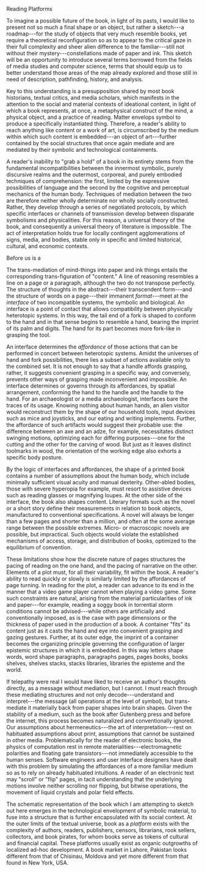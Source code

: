 Reading Platforms

To imagine a possible future of the book, in light of its pasts, I would like to present not so
much a final shape or an object, but rather a sketch---a roadmap---for the study of objects
that very much resemble books, yet require a theoretical reconfiguration so as to appear to the
critical gaze in their full complexity and sheer alien difference to the familiar---still not
without their mystery---constellations made of paper and ink. This sketch will be an
opportunity to introduce several terms borrowed from the fields of media studies and computer
science, terms that should equip us to better understand those areas of the map already
explored and those still in need of description, pathfinding, history, and analysis.

Key to this understanding is a presupposition shared by most book historians, textual critics,
and media scholars, which manifests in the attention to the social and material contexts of
ideational content, in light of which a book represents, at once, a metaphysical construct of
the mind, a physical object, and a practice of reading. Matter envelops symbol to produce a
specifically instantiated thing.  Therefore, a reader's ability to reach anything like content
or a work of art, is circumscribed by the medium within which such content is embedded---an
object of art---further contained by the social structures that once again mediate and are
mediated by their symbolic and technological containments.

A reader's inability to "grab a hold" of a book in its entirety stems from the fundamental
incompatibilities between the innermost symbolic, purely discursive realms and the outermost,
corporeal, and purely embodied techniques of comprehension: the first, limited by the
expressive possibilities of language and the second by the cognitive and perceptual mechanics
of the human body. Techniques of mediation between the two are therefore neither wholly
determinate nor wholly socially constructed. Rather, they develop through a series of
negotiated protocols, by which specific interfaces or channels of transmission develop between
disparate symbolisms and physicalities. For this reason, a universal theory of the book, and
consequently a universal theory of literature is impossible. The act of interpretation holds
true for locally contingent agglomerations of signs, media, and bodies, stable only in specific
and limited historical, cultural, and economic contexts.

Before us is a

The trans-mediation of mind-things into paper and ink things entails the corresponding
trans-figuration of "content." A line of reasoning resembles a line on a page or a paragraph,
although the two do not transpose perfectly.  The structure of thoughts in the abstract---their
transcendent form---and the structure of words on a page---their immanent *format*---meet at
the *interface* of two incompatible systems, the symbolic and biological. An interface is a
point of contact that allows compatibility between physically heterotopic systems. In this way,
the tail end of a fork is shaped to conform to the hand and in that sense begins to resemble a
hand, bearing the imprint of its palm and digits. The hand for its part becomes more fork-like
in grasping the tool.

An interface determines the *affordance* of those actions that can be performed in concert
between heterotopic systems. Amidst the universes of hand and fork possibilities, there lies a
subset of actions available only to the combined set. It is not enough to say that a handle
affords grasping, rather, it suggests convenient grasping in a specific way, and conversely,
prevents other ways of grasping made inconvenient and impossible. An interface determines or
governs through its affordances, by spatial arrangement, conforming the hand to the handle and
the handle to the hand. For an archaeologist or a media archaeologist, interfaces bare the
traces of its usage. Knowing nothing about human hands, an alien visitor would reconstruct them
by the shape of our household tools, input devices such as mice and joysticks, and our eating
and writing implements. Further, the affordance of such artifacts would suggest their probable
use: the difference between an axe and an adze, for example, necessitates distinct swinging
motions, optimizing each for differing purposes---one for the cutting and the other for the
carving of wood. But just as it leaves distinct toolmarks in wood, the orientation of the
working edge also exhorts a specific body posture.

By the logic of interfaces and affordances, the shape of a printed book contains a number of
assumptions about the human body, which include minimally sufficient visual acuity and manual
dexterity. Other-abled bodies, those with severe hyperopia for example, must resort to
assistive devices such as reading glasses or magnifying loupes. At the other side of the
interface, the book also shapes content. Literary formats such as the novel or a short story
define their measurements in relation to book objects, manufactured to conventional
specifications. A novel will always be longer than a few pages and shorter than a million, and
often at the some average range between the possible extremes. Micro- or macroscopic novels are
possible, but impractical.  Such objects would violate the established mechanisms of access,
storage, and distribution of books, optimized to the equilibrium of convention.

These limitations show how the discrete nature of pages structures the pacing of reading on the
one hand, and the pacing of narrative on the other. Elements of a plot must, for all their
variability, fit within the book. A reader's ability to read quickly or slowly is similarly
limited by the affordances of page turning. In reading for the plot, a reader can advance to
its end in the manner that a video game player cannot when playing a video game.  Some such
constraints are natural, arising from the material particularities of ink and paper---for
example, reading a soggy book in torrential storm conditions cannot be advised---while others
are artificially and conventionally imposed, as is the case with page dimensions or the
thickness of paper used in the production of a book. A container "fits" its content just as it
casts the hand and eye into convenient grasping and gazing gestures. Further, at its outer
edge, the imprint of a container becomes the organizing principle governing the configuration
of larger epistemic structures in which it is embedded. In this way letters shape words, word
shape paragraphs, paragraphs pages, pages books, books shelves, shelves stacks, stacks
libraries, libraries the episteme and the world.

If telepathy were real I would have liked to receive an author's thoughts directly, as a
message without mediation, but I cannot. I must reach through these mediating structures and
not only decode---understand and interpret---the message (all operations at the level of
symbol), but trans-mediate it materially back from paper shapes into brain shapes. Given the
stability of a medium, such as the book after Gutenberg press and before the internet, this
process becomes naturalized and conventionally ignored.  Our assumptions about
hermeneutics---the art of interpretation---rest on habituated assumptions about print,
assumptions that cannot be sustained in other media.  Problematically for the reader of
electronic books, the physics of computation rest in remote materialities---electromagnetic
polarities and floating gate transistors---not immediately accessible to the human senses.
Software engineers and user interface designers have dealt with this problem by simulating the
affordances of a more familiar medium so as to rely on already habituated intuitions. A reader
of an electronic text may "scroll" or "flip" pages, in tacit understanding that the underlying
motions involve neither scrolling nor flipping, but bitwise operations, the movement of liquid
crystals and polar field effects.

The schematic representation of the book which I am attempting to sketch out here emerges in
the technological envelopment of symbolic material, to fuse into a structure that is further
encapsulated with its social context. At the outer limits of the textual universe, book as a
*platform* exists with the complexity of authors, readers, publishers, censors, librarians,
rook sellers, collectors, and book pirates, for whom books serve as tokens of cultural and
financial capital. These platforms usually exist as organic outgrowths of localized ad-hoc
development. A book market in Lahore, Pakistan looks different from that of Chisinau, Moldova
and yet more different from that found in New York, USA. 
